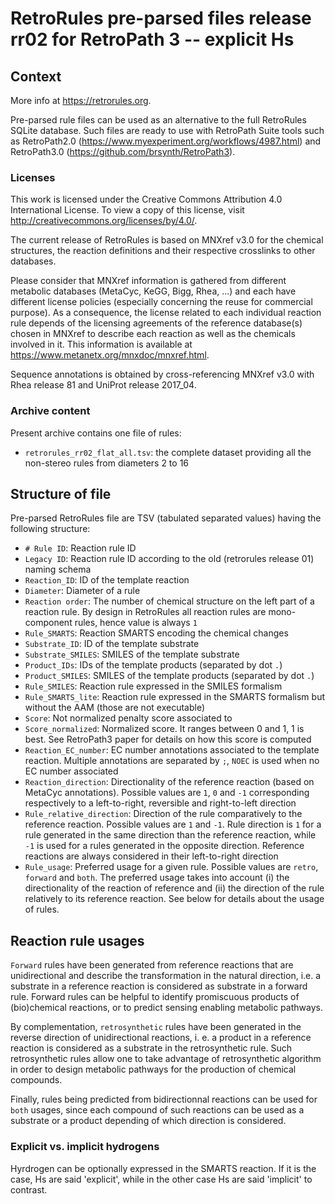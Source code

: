 # RetroRules pre-parsed files release rr02 for RetroPath 3 -- explicit Hs

## Context

More info at https://retrorules.org.

Pre-parsed rule files can be used as an alternative to the full
RetroRules SQLite database. Such files are ready to use with 
RetroPath Suite tools such as RetroPath2.0
(https://www.myexperiment.org/workflows/4987.html) and RetroPath3.0
(https://github.com/brsynth/RetroPath3).


### Licenses

This work is licensed under the Creative Commons Attribution 4.0
International License. To view a copy of this license, visit
http://creativecommons.org/licenses/by/4.0/.

The current release of RetroRules is based on MNXref v3.0 for the
chemical structures, the reaction definitions and their respective
crosslinks to other databases.

Please consider that MNXref information is gathered from different
metabolic databases (MetaCyc, KeGG, Bigg, Rhea, ...) and each have
different license policies (especially concerning the reuse for
commercial purpose). As a consequence, the license related to each
individual reaction rule depends of the licensing agreements of the
reference database(s) chosen in MNXref to describe each reaction as
well as the chemicals involved in it. This information is available
at https://www.metanetx.org/mnxdoc/mnxref.html.

Sequence annotations is obtained by cross-referencing MNXref v3.0
with Rhea release 81 and UniProt release 2017_04.


### Archive content

Present archive contains one file of rules:

- `retrorules_rr02_flat_all.tsv`: the complete dataset providing all the non-stereo rules from diameters 2 to 16


## Structure of file

Pre-parsed RetroRules file are TSV (tabulated separated values) having the following structure:

- `# Rule ID`: Reaction rule ID
- `Legacy ID`: Reaction rule ID according to the old (retrorules release 01) naming schema
- `Reaction_ID`: ID of the template reaction
- `Diameter`: Diameter of a rule
- `Reaction order`: The number of chemical structure on the left part of a reaction rule. By design in RetroRules all
reaction rules are mono-component rules, hence value is always `1`
- `Rule_SMARTS`: Reaction SMARTS encoding the chemical changes
- `Substrate_ID`: ID of the template substrate
- `Substrate_SMILES`: SMILES of the template substrate
- `Product_IDs`: IDs of the template products (separated by dot `.`)
- `Product_SMILES`: SMILES of the template products (separated by dot `.`)
- `Rule_SMILES`: Reaction rule expressed in the SMILES formalism
- `Rule_SMARTS_lite`: Reaction rule expressed in the SMARTS formalism but without the AAM (those are not executable)
- `Score`: Not normalized penalty score associated to
- `Score_normalized`: Normalized score. It ranges between 0 and 1, 1 is best. See RetroPath3 paper for details
on how this score is computed
- `Reaction_EC_number`: EC number annotations associated to the template reaction. Multiple annotations are separated
by `;`, `NOEC` is used when no EC number associated
- `Reaction_direction`: Directionality of the reference reaction (based on MetaCyc annotations). Possible values
are `1`, `0` and `-1` corresponding respectively to a left-to-right, reversible and right-to-left direction
- `Rule_relative_direction`: Direction of the rule comparatively to the reference reaction. Possible values are  `1`
and  `-1`. Rule direction is `1`   for a rule generated in the same direction than the reference reaction,  while `-1`
is used for a rules generated in the opposite direction. Reference reactions are always considered in their
left-to-right direction
- `Rule_usage`: Preferred usage for a given rule. Possible values are `retro`, `forward` and `both`. The preferred
usage takes into account (i) the directionality of the reaction of reference and (ii) the direction of the rule
relatively to its reference reaction. See below for details about the usage of rules.


## Reaction rule usages

`Forward` rules have been generated from reference reactions that are unidirectional and describe the transformation
in the natural direction, i.e. a substrate in a reference reaction is considered as substrate in a forward rule.
Forward rules can be helpful to identify promiscuous products of (bio)chemical reactions, or to predict sensing
enabling metabolic pathways.

By complementation, `retrosynthetic` rules have been generated in the reverse direction of unidirectional reactions,
i. e. a product in a reference reaction is considered as a substrate in the retrosynthetic rule. Such retrosynthetic
rules allow one to take advantage of retrosynthetic algorithm in order to design metabolic pathways for the production
of chemical compounds.

Finally, rules being predicted from bidirectionnal reactions can be used for `both` usages, since each compound of such
reactions can be used as a substrate or a product depending of which direction is considered.


### Explicit vs. implicit hydrogens

Hyrdrogen can be optionally expressed in the SMARTS reaction. If it
is the case, Hs are said 'explicit', while in the other case Hs are
said 'implicit' to contrast.